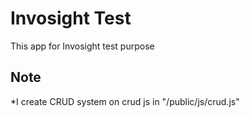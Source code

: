 # Invosight Test

This app for Invosight test purpose

## Note
*I create CRUD system on crud js in "/public/js/crud.js"